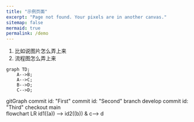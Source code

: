 ```yaml
---
title: "示例页面"
excerpt: "Page not found. Your pixels are in another canvas."
sitemap: false
mermaid: true
permalink: /demo
---
```


1. 比如说图片怎么弄上来
2. 流程图怎么弄上来

```mermaid
graph TD;
    A-->B;
    A-->C;
    B-->D;
    C-->D;
```  

<div class="mermaid">
gitGraph
    commit id: "First"
    commit id: "Second"
    branch develop
    commit id: "Third"
    checkout main
</div>

<div class="mermaid">
flowchart LR
     id1((a)) --> id2((b)) & c--> d
</div>